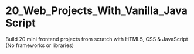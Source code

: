 # 20_Web_Projects_With_Vanilla_JavaScript
Build 20 mini frontend projects from scratch with HTML5, CSS &amp; JavaScript (No frameworks or libraries)
